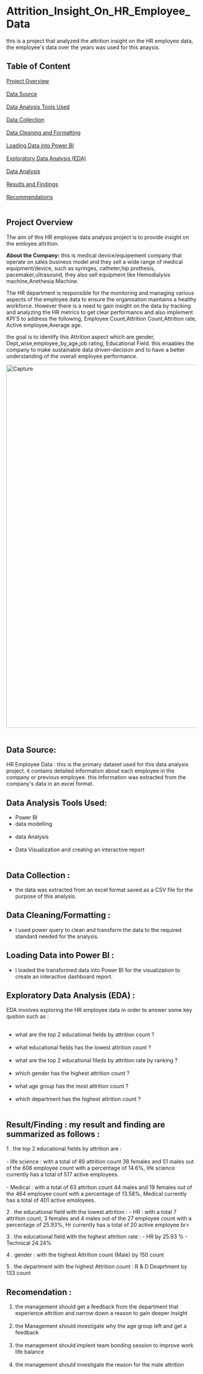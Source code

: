   # Attrition_Insight_On_HR_Employee_Data
  this is a project that analyzed the attrition insight on the HR employee data, the employee's data over the years was used for this anaysis.

  ## Table of Content
  [Project Overview](project_overview)  <br> <br>
  [Data Source](data-source) <br> <br> 
  [Data Analysis Tools Used](data-analysis-tools-used) <br> <br> 
  [Data Collection](data-collection) <br> <br>
  [Data Cleaning and Formatting](data-cleaning-and-formatting) <br> <br>
  [Loading Data into Power BI](loading-data-into-power-bi) <br> <br>
  [Exploratory Data Analysis (EDA)](exploratory-data-analysis-(eda)) <br> <br>
  [Data Analysis](data-analysis) <br> <br>
  [Results and Findings](results-and-findings) <br> <br>
  [Recommendations](recommendations) <br> <br>


## Project Overview
The aim of this HR employee data analysis project is to provide insight on the emloyee attrition.

__About the Company:__ this is medical device/equipement company that operate on sales business model and they sell a wide range of medical equipment/device, such as syringes, catheter,hip prothesis, pacemaker,ultrasound, they also sell equipment like Hemodialysis machine,Anethesia Machine.

The HR department is responsible for the monitoring and managing various aspects of the employee data to ensure the organisation maintains a healthy workforce.
However there is a need to gain insight on the data by tracking and analyzing the HR metrics to get clear performance and also implement KPI'S to address the following, Employee Count,Attrition Count,Attrition rate, Active employee,Average age.

the goal is to identify this Attrition aspect which are gender, Dept_wise,employee_by_age,job rating, Educational Field. this enaables the company to make sustainable data driven-decision and to have a better understanding of the overall employee performance. 

<img width="958" alt="Capture" src="https://github.com/Munachi96/Attrition_Insight_On_HR_Employee_Data/assets/144247179/bc381e3b-dd07-4cf6-9eed-23b1873ba316"> <br> <br>


##  Data Source:
HR Employee Data : this is the primary dataset used for this data analysis project. it contains detailed information about each employee in the company or previous employee. this information was extracted from the company's data in an excel format.

##  Data Analysis Tools Used:
   -   Power BI
   -   data modelling <br> <br>
   -   data Analysis <br> <br>
   -   Data Visualization and creating an interactive report <br> <br>

##  Data Collection : 
   -  the data was extracted from an excel format saved as a CSV file for the purpose of this analysis.

##  Data Cleaning/Formatting :
  - I used power query to clean and transform the data to the required standard needed for the analysis.

##  Loading Data into Power BI :
   - I loaded the transformed data into Power BI for the visualization to create an interactive dashboard report.

## Exploratory Data Analysis (EDA) : 
  EDA involves exploring the HR employee data in order to answer some key qustion such as :<br> <br>
  - what are the top 2 educational fields by attrition count ?<br> <br>
  - what educational fields has the lowest attrition count   ? <br> <br>
  - what are the top 2 educational fileds by attrition rate by ranking ? <br> <br>
  - which gender has the highest attrition count ? <br> <br>
  - what age group has the most attrition count ? <br> <br>
  - which department has the highest attrition count ? <br> <br>

## Result/Finding : my result and finding are summarized as follows :
 1 .     the top 2 educational fields by attrition are :  <br> <br>
      - life science : with a total of 89 attrition count 38 females and 51 males out of the 606 employee count with a percentage of 14.6%,
        life science currently has a total of 517 active employees.  <br> <br>
      - Medical : with a total of 63 attrition count 44 males and 19 females out of the 464 employee count with a percentage of 13.58%,
        Medical currently has a total of 401 active emoloyees.

 2 .   the educational field with the lowest attrition :
       - HR : with a total 7 attrition count, 3 females and 4 males out of the 27 employee count with a percentage of 25.93%, Hr currently has a total of 20 active employee  br> <br>

 3 .  the educational field with the highest attrition rate :
       - HR by 25.93 %
       - Technical 24.24%

  4 . gender : with the highest Attrition count (Male) by 150 count

  5 . the department with the highest Attrition count : R & D Deaprtment by 133 count

## Recomendation : 
  1. the management should get a feedback from the department that experience attrition and narrow down a reason to gain deeper insight  <br> <br>
  2. the Management should investigate why the age group left and get a feedback   <br> <br>
  3. the management should implent team bonding session to improve work life balance   <br> <br>
  4. the management should investigate the reason for the male attrition  
          <br> <br>
